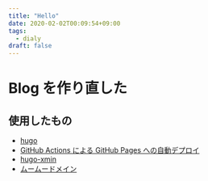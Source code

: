 ```yaml
---
title: "Hello"
date: 2020-02-02T00:09:54+09:00
tags:
  - dialy
draft: false
---
```

# Blog を作り直した
## 使用したもの
- [hugo](https://gohugo.io/)
- [GitHub Actions による GitHub Pages への自動デプロイ](https://qiita.com/peaceiris/items/d401f2e5724fdcb0759d)
- [hugo-xmin](https://github.com/yihui/hugo-xmin)
- [ムームードメイン](https://muumuu-domain.com/)
